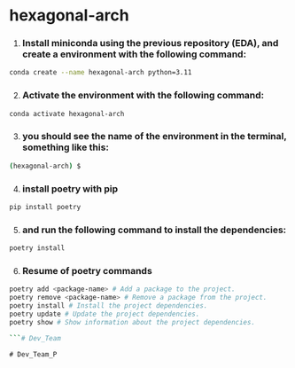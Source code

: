 # hexagonal-arch


1. ### Install miniconda using the previous repository (EDA), and create a environment with the following command:

```bash
conda create --name hexagonal-arch python=3.11
```
2. ### Activate the environment with the following command:
```bash
conda activate hexagonal-arch
```
3. ### you should see the name of the environment in the terminal, something like this:
```bash
(hexagonal-arch) $
```

 4. ### install poetry with pip
```bash
pip install poetry
```
5. ### and run the following command to install the dependencies:
```bash
poetry install
```



6. ### Resume of poetry commands

```bash
poetry add <package-name> # Add a package to the project.
poetry remove <package-name> # Remove a package from the project.
poetry install # Install the project dependencies.
poetry update # Update the project dependencies.
poetry show # Show information about the project dependencies.

```#   D e v _ T e a m  
 #   D e v _ T e a m _ P  
 